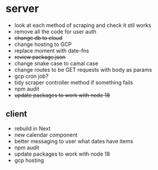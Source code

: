 # server

- look at each method of scraping and check it stil works
- remove all the code for user auth
- ~~change db to cloud~~
- change hosting to GCP
- replace moment with date-fns
- ~~review package.json~~
- change snake case to camal case
- change routes to be GET requests with body as params
- gcp cron job?
- tidy scraper controller method if something fails
- npm audit
- ~~update packages to work with node 18~~

## client

- rebuild in Next
- new calendar component
- better messaging to user what dates have items
- npm audit
- update packages to work with node 18
- gcp hosting

